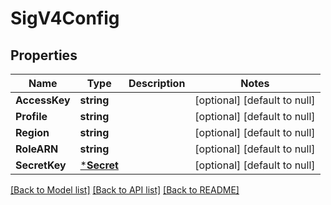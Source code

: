 # SigV4Config

## Properties
Name | Type | Description | Notes
------------ | ------------- | ------------- | -------------
**AccessKey** | **string** |  | [optional] [default to null]
**Profile** | **string** |  | [optional] [default to null]
**Region** | **string** |  | [optional] [default to null]
**RoleARN** | **string** |  | [optional] [default to null]
**SecretKey** | [***Secret**](Secret.md) |  | [optional] [default to null]

[[Back to Model list]](../README.md#documentation-for-models) [[Back to API list]](../README.md#documentation-for-api-endpoints) [[Back to README]](../README.md)



